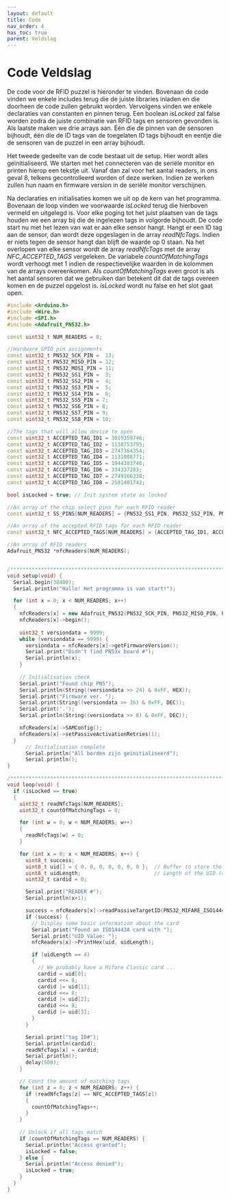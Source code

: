 ```yaml
---
layout: default
title: Code 
nav_order: 4
has_toc: true
parent: Veldslag
---
```



# Code Veldslag

De code voor de RFID puzzel is hieronder te vinden. Bovenaan de code vinden we enkele includes terug die de juiste libraries inladen en die doorheen de code zullen gebruikt worden. Vervolgens vinden we enkele declaraties van constanten en pinnen terug. Een boolean *isLocked* zal false worden zodra de juiste combinatie van RFID tags en sensoren gevonden is. Als laatste maken we drie arrays aan. Één die de pinnen van de sensoren bijhoudt, één die de ID tags van de toegelaten ID tags bijhoudt en eentje die de sensoren van de puzzel in een array bijhoudt.

Het tweede gedeelte van de code bestaat uit de setup. Hier wordt alles geïnitialiseerd. We starten met het connecteren van de seriële monitor en printen hierop een tekstje uit. Vanaf dan zal voor het aantal readers, in ons geval 8, telkens gecontrolleerd worden of deze werken. Indien ze werken zullen hun naam en firmware version in de seriële monitor verschijnen. 

Na declaraties en initialisaties komen we uit op de kern van het programma. Bovenaan de loop vinden we voorwaarde *isLocked* terug die hierboven vermeld en uitgelegd is. Voor elke poging tot het juist plaatsen van de tags houden we een array bij die de ingelezen tags in volgorde bijhoudt. De code start nu met het lezen van wat er aan elke sensor hangt. Hangt er een ID tag aan de sensor, dan wordt deze opgeslagen in de array *readNfcTags*. Indien er niets tegen de sensor hangt dan blijft de waarde op 0 staan. Na het overlopen van elke sensor wordt de array *readNfcTags* met de array *NFC_ACCEPTED_TAGS* vergeleken. De variabele *countOfMatchingTags* wordt verhoogt met 1 indien de respectievelijke waarden in de kolommen van de arrays overeenkomen. Als *countOfMatchingTags* even groot is als het aantal sensoren dat we gebruiken dan betekent dit dat de tags overeen komen en de puzzel opgelost is. *isLocked* wordt nu false en het slot gaat open.


```cpp
#include <Arduino.h>
#include <Wire.h>
#include <SPI.h>
#include <Adafruit_PN532.h>

const uint32_t NUM_READERS = 8;

//Hardware GPIO pin assignments
const uint32_t PN532_SCK_PIN =  13;
const uint32_t PN532_MISO_PIN = 12;
const uint32_t PN532_MOSI_PIN = 11;
const uint32_t PN532_SS1_PIN =  3;
const uint32_t PN532_SS2_PIN =  4;
const uint32_t PN532_SS3_PIN =  5;
const uint32_t PN532_SS4_PIN =  6;
const uint32_t PN532_SS5_PIN = 7;
const uint32_t PN532_SS6_PIN = 8;
const uint32_t PN532_SS7_PIN = 9;
const uint32_t PN532_SS8_PIN = 10;

//The tags that will allow device to open
const uint32_t ACCEPTED_TAG_ID1 = 3019359746;
const uint32_t ACCEPTED_TAG_ID2 = 1138753795;
const uint32_t ACCEPTED_TAG_ID3 = 2747364354;
const uint32_t ACCEPTED_TAG_ID4 = 1131808771;
const uint32_t ACCEPTED_TAG_ID5 = 1944383746;
const uint32_t ACCEPTED_TAG_ID6 = 334337283;
const uint32_t ACCEPTED_TAG_ID7 = 2749166338;
const uint32_t ACCEPTED_TAG_ID8 = 2581401742;

bool isLocked = true; // Init system state as locked

//An array of the chip select pins for each RFID reader
const uint32_t SS_PINS[NUM_READERS] = {PN532_SS1_PIN, PN532_SS2_PIN, PN532_SS3_PIN, PN532_SS4_PIN, PN532_SS5_PIN, PN532_SS6_PIN, PN532_SS7_PIN, PN532_SS8_PIN};  //

//An array of the accepted RFID tags for each RFID reader
const uint32_t NFC_ACCEPTED_TAGS[NUM_READERS] = {ACCEPTED_TAG_ID1, ACCEPTED_TAG_ID2, ACCEPTED_TAG_ID3, ACCEPTED_TAG_ID4, ACCEPTED_TAG_ID5, ACCEPTED_TAG_ID6, ACCEPTED_TAG_ID7, ACCEPTED_TAG_ID8};   //

//An array of RFID readers
Adafruit_PN532 *nfcReaders[NUM_READERS];


/**************************************************************************/
void setup(void) {
  Serial.begin(38400);
  Serial.println("Hallo! Het programma is van start!");

  for (int x = 0; x < NUM_READERS; x++)
  {
    nfcReaders[x] = new Adafruit_PN532(PN532_SCK_PIN, PN532_MISO_PIN, PN532_MOSI_PIN, SS_PINS[x]);
    nfcReaders[x]->begin();
    
    uint32_t versiondata = 9999;
    while (versiondata == 9999) {
      versiondata = nfcReaders[x]->getFirmwareVersion();
      Serial.print("Didn't find PN53x board #");
      Serial.println(x);
    }
    
    // Initialisation check
    Serial.print("Found chip PN5");
    Serial.println(String((versiondata >> 24) & 0xFF, HEX));
    Serial.print("Firmware ver. ");
    Serial.print(String((versiondata >> 16) & 0xFF, DEC));
    Serial.print('.');
    Serial.println(String((versiondata >> 8) & 0xFF, DEC));

    nfcReaders[x]->SAMConfig();
    nfcReaders[x]->setPassiveActivationRetries(1);
  }
      // Initialisation complete
      Serial.println("All borden zijn geïnitialiseerd");
      Serial.println();
}

/**************************************************************************/
void loop(void) {
  if (isLocked == true)
  {
    uint32_t readNfcTags[NUM_READERS];
    uint32_t countOfMatchingTags = 0;

    for (int w = 0; w < NUM_READERS; w++)
    {
      readNfcTags[w] = 0;
    }

    for (int x = 0; x < NUM_READERS; x++) {
      uint8_t success;
      uint8_t uid[] = { 0, 0, 0, 0, 0, 0, 0 };  // Buffer to store the returned UID
      uint8_t uidLength;                        // Length of the UID (4 or 7 bytes depending on ISO14443A card type)
      uint32_t cardid = 0;

      Serial.print("READER #");
      Serial.println(x+1);

      success = nfcReaders[x]->readPassiveTargetID(PN532_MIFARE_ISO14443A, uid, &uidLength);
      if (success) {
        // Display some basic information about the card
        Serial.print("Found an ISO14443A card with ");
        Serial.print("UID Value: ");
        nfcReaders[x]->PrintHex(uid, uidLength);

        if (uidLength == 4)
        {
          // We probably have a Mifare Classic card ...
          cardid = uid[0];
          cardid <<= 8;
          cardid |= uid[1];
          cardid <<= 8;
          cardid |= uid[2];
          cardid <<= 8;
          cardid |= uid[3];
        }
      }

      Serial.print("tag ID#");
      Serial.println(cardid);
      readNfcTags[x] = cardid;
      Serial.println();
      delay(500);
    }

    // Count the amount of matching tags
    for (int z = 0; z < NUM_READERS; z++) {
      if (readNfcTags[z] == NFC_ACCEPTED_TAGS[z])
      {
        countOfMatchingTags++;
      }
    }
    
    // Unlock if all tags match
    if (countOfMatchingTags == NUM_READERS) {
      Serial.println("Access granted");
      isLocked = false;
    } else {
      Serial.println("Access denied");
      isLocked = true;
    }
  }
}
```